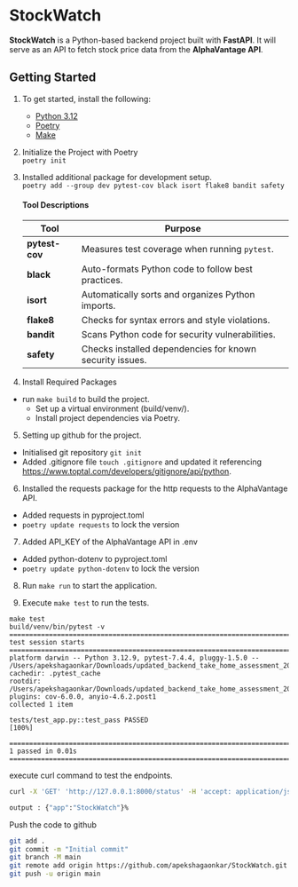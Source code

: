 # StockWatch

**StockWatch** is a Python-based backend project built with **FastAPI**. It will serve as an API to fetch stock price data from the **AlphaVantage API**.

## Getting Started

1. To get started, install the following:
    - [Python 3.12](https://docs.python.org/3.12/)
    - [Poetry](https://python-poetry.org/)
    - [Make](https://www.gnu.org/software/make/)

2. Initialize the Project with Poetry \
  ```poetry init``` 

3. Installed additional package for development setup. \
```poetry add --group dev pytest-cov black isort flake8 bandit safety``` 

    #### Tool Descriptions

    | Tool         | Purpose |
    |-------------|---------|
    | **pytest-cov** | Measures test coverage when running `pytest`. |
    | **black** | Auto-formats Python code to follow best practices. |
    | **isort** | Automatically sorts and organizes Python imports. |
    | **flake8** | Checks for syntax errors and style violations. |
    | **bandit** | Scans Python code for security vulnerabilities. |
    | **safety** | Checks installed dependencies for known security issues. |

4. Install Required Packages
  - run `make build` to build the project.
    - Set up a virtual environment (build/venv/).
    - Install project dependencies via Poetry.

5. Setting up github for the project. 
  - Initialised git repository ```git init``` 
  - Added .gitignore file ```touch .gitignore``` and updated it referencing https://www.toptal.com/developers/gitignore/api/python.

6. Installed the requests package for the http requests to the AlphaVantage API. 
- Added requests in pyproject.toml
- ```poetry update requests``` to lock the version

7. Added API_KEY of the AlphaVantage API in .env
- Added python-dotenv to pyproject.toml
- ```poetry update python-dotenv``` to lock the version

8. Run `make run` to start the application.

9. Execute `make test` to run the tests.
```
make test
build/venv/bin/pytest -v
================================================================================ test session starts ================================================================================
platform darwin -- Python 3.12.9, pytest-7.4.4, pluggy-1.5.0 -- /Users/apekshagaonkar/Downloads/updated_backend_take_home_assessment_20250228/StockWatch/build/venv/bin/python
cachedir: .pytest_cache
rootdir: /Users/apekshagaonkar/Downloads/updated_backend_take_home_assessment_20250228/StockWatch
plugins: cov-6.0.0, anyio-4.6.2.post1
collected 1 item                                                                                                                                                                    

tests/test_app.py::test_pass PASSED                                                                                                                                           [100%]

================================================================================= 1 passed in 0.01s =================================================================================

```

execute curl command to test the endpoints.
```bash
curl -X 'GET' 'http://127.0.0.1:8000/status' -H 'accept: application/json'

output : {"app":"StockWatch"}%
```

Push the code to github
```bash
git add .
git commit -m "Initial commit"
git branch -M main
git remote add origin https://github.com/apekshagaonkar/StockWatch.git
git push -u origin main
```
